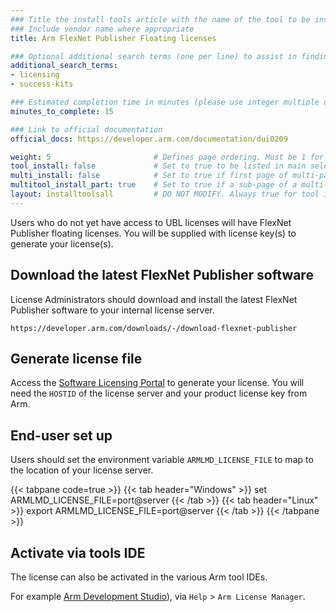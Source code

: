 ```yaml
---
### Title the install tools article with the name of the tool to be installed
### Include vendor name where appropriate
title: Arm FlexNet Publisher Floating licenses

### Optional additional search terms (one per line) to assist in finding the article
additional_search_terms:
- licensing
- success-kits

### Estimated completion time in minutes (please use integer multiple of 5)
minutes_to_complete: 15

### Link to official documentation
official_docs: https://developer.arm.com/documentation/dui0209

weight: 5                       # Defines page ordering. Must be 1 for first (or only) page.
tool_install: false             # Set to true to be listed in main selection page, else false
multi_install: false            # Set to true if first page of multi-page article, else false
multitool_install_part: true    # Set to true if a sub-page of a multi-page article, else false
layout: installtoolsall         # DO NOT MODIFY. Always true for tool install articles
---
```

Users who do not yet have access to UBL licenses will have FlexNet Publisher floating licenses. You will be supplied with license key(s) to generate your license(s).

## Download the latest FlexNet Publisher software

License Administrators should download and install the latest FlexNet Publisher software to your internal license server.
```url
https://developer.arm.com/downloads/-/download-flexnet-publisher
```
## Generate license file

Access the [Software Licensing Portal](https://developer.arm.com/support/licensing) to generate your license. You will need the `HOSTID` of the license server and your product license key from Arm.

## End-user set up

Users should set the environment variable `ARMLMD_LICENSE_FILE` to map to the location of your license server.

{{< tabpane code=true >}}
  {{< tab header="Windows" >}}
set ARMLMD_LICENSE_FILE=port@server
{{< /tab >}}
  {{< tab header="Linux" >}}
export ARMLMD_LICENSE_FILE=port@server
{{< /tab >}}
{{< /tabpane >}}

## Activate via tools IDE

The license can also be activated in the various Arm tool IDEs.

For example [Arm Development Studio](https://developer.arm.com/Tools%20and%20Software/Arm%20Development%20Studio)), via `Help` > `Arm License Manager`.
